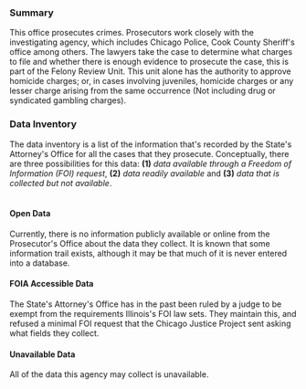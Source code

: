 ### Summary

This office prosecutes crimes. Prosecutors work closely with the investigating agency, which includes Chicago Police, Cook County Sheriff's office among others. The lawyers take the case to determine what charges to file and whether there is enough evidence to prosecute the case, this is part of the Felony Review Unit. This unit alone has the authority to approve homicide charges; or, in cases involving juveniles, homicide charges or any lesser charge arising from the same occurrence (Not including drug or syndicated gambling charges).  

### Data Inventory 

The data inventory is a list of the information that's recorded by the State's Attorney's Office for all the cases that they prosecute. Conceptually, there are three possibilities for this data: **(1)** *data available through a Freedom of Information (FOI) request*, **(2)** *data readily available* and **(3)** *data that is collected but not available*. <br><br>

#### Open Data

Currently, there is no information publicly available or online from the Prosecutor's Office about the data they collect. It is known that some information trail exists, although it may be that much of it is never entered into a database.

#### FOIA Accessible Data

The State's Attorney's Office has in the past been ruled by a judge to be exempt from the requirements Illinois's FOI law sets. They maintain this, and refused a minimal FOI request that the Chicago Justice Project sent asking what fields they collect.

#### Unavailable Data

All of the data this agency may collect is unavailable.

<br><br>